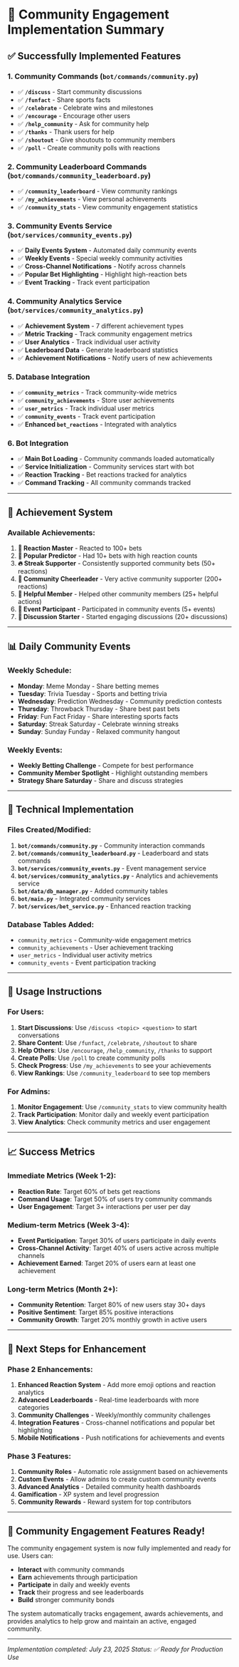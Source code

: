 # 🎯 Community Engagement Implementation Summary

## ✅ **Successfully Implemented Features**

### **1. Community Commands (`bot/commands/community.py`)**
- ✅ **`/discuss`** - Start community discussions
- ✅ **`/funfact`** - Share sports facts
- ✅ **`/celebrate`** - Celebrate wins and milestones
- ✅ **`/encourage`** - Encourage other users
- ✅ **`/help_community`** - Ask for community help
- ✅ **`/thanks`** - Thank users for help
- ✅ **`/shoutout`** - Give shoutouts to community members
- ✅ **`/poll`** - Create community polls with reactions

### **2. Community Leaderboard Commands (`bot/commands/community_leaderboard.py`)**
- ✅ **`/community_leaderboard`** - View community rankings
- ✅ **`/my_achievements`** - View personal achievements
- ✅ **`/community_stats`** - View community engagement statistics

### **3. Community Events Service (`bot/services/community_events.py`)**
- ✅ **Daily Events System** - Automated daily community events
- ✅ **Weekly Events** - Special weekly community activities
- ✅ **Cross-Channel Notifications** - Notify across channels
- ✅ **Popular Bet Highlighting** - Highlight high-reaction bets
- ✅ **Event Tracking** - Track event participation

### **4. Community Analytics Service (`bot/services/community_analytics.py`)**
- ✅ **Achievement System** - 7 different achievement types
- ✅ **Metric Tracking** - Track community engagement metrics
- ✅ **User Analytics** - Track individual user activity
- ✅ **Leaderboard Data** - Generate leaderboard statistics
- ✅ **Achievement Notifications** - Notify users of new achievements

### **5. Database Integration**
- ✅ **`community_metrics`** - Track community-wide metrics
- ✅ **`community_achievements`** - Store user achievements
- ✅ **`user_metrics`** - Track individual user metrics
- ✅ **`community_events`** - Track event participation
- ✅ **Enhanced `bet_reactions`** - Integrated with analytics

### **6. Bot Integration**
- ✅ **Main Bot Loading** - Community commands loaded automatically
- ✅ **Service Initialization** - Community services start with bot
- ✅ **Reaction Tracking** - Bet reactions tracked for analytics
- ✅ **Command Tracking** - All community commands tracked

---

## 🎯 **Achievement System**

### **Available Achievements:**
1. **🎯 Reaction Master** - Reacted to 100+ bets
2. **👑 Popular Predictor** - Had 10+ bets with high reaction counts
3. **🔥 Streak Supporter** - Consistently supported community bets (50+ reactions)
4. **📣 Community Cheerleader** - Very active community supporter (200+ reactions)
5. **🤝 Helpful Member** - Helped other community members (25+ helpful actions)
6. **🎉 Event Participant** - Participated in community events (5+ events)
7. **💬 Discussion Starter** - Started engaging discussions (20+ discussions)

---

## 📊 **Daily Community Events**

### **Weekly Schedule:**
- **Monday**: Meme Monday - Share betting memes
- **Tuesday**: Trivia Tuesday - Sports and betting trivia
- **Wednesday**: Prediction Wednesday - Community prediction contests
- **Thursday**: Throwback Thursday - Share best past bets
- **Friday**: Fun Fact Friday - Share interesting sports facts
- **Saturday**: Streak Saturday - Celebrate winning streaks
- **Sunday**: Sunday Funday - Relaxed community hangout

### **Weekly Events:**
- **Weekly Betting Challenge** - Compete for best performance
- **Community Member Spotlight** - Highlight outstanding members
- **Strategy Share Saturday** - Share and discuss strategies

---

## 🔧 **Technical Implementation**

### **Files Created/Modified:**
1. **`bot/commands/community.py`** - Community interaction commands
2. **`bot/commands/community_leaderboard.py`** - Leaderboard and stats commands
3. **`bot/services/community_events.py`** - Event management service
4. **`bot/services/community_analytics.py`** - Analytics and achievements service
5. **`bot/data/db_manager.py`** - Added community tables
6. **`bot/main.py`** - Integrated community services
7. **`bot/services/bet_service.py`** - Enhanced reaction tracking

### **Database Tables Added:**
- `community_metrics` - Community-wide engagement metrics
- `community_achievements` - User achievement tracking
- `user_metrics` - Individual user activity metrics
- `community_events` - Event participation tracking

---

## 🚀 **Usage Instructions**

### **For Users:**
1. **Start Discussions**: Use `/discuss <topic> <question>` to start conversations
2. **Share Content**: Use `/funfact`, `/celebrate`, `/shoutout` to share
3. **Help Others**: Use `/encourage`, `/help_community`, `/thanks` to support
4. **Create Polls**: Use `/poll` to create community polls
5. **Check Progress**: Use `/my_achievements` to see your achievements
6. **View Rankings**: Use `/community_leaderboard` to see top members

### **For Admins:**
1. **Monitor Engagement**: Use `/community_stats` to view community health
2. **Track Participation**: Monitor daily and weekly event participation
3. **View Analytics**: Check community metrics and user engagement

---

## 📈 **Success Metrics**

### **Immediate Metrics (Week 1-2):**
- **Reaction Rate**: Target 60% of bets get reactions
- **Command Usage**: Target 50% of users try community commands
- **User Engagement**: Target 3+ interactions per user per day

### **Medium-term Metrics (Week 3-4):**
- **Event Participation**: Target 30% of users participate in daily events
- **Cross-Channel Activity**: Target 40% of users active across multiple channels
- **Achievement Earned**: Target 20% of users earn at least one achievement

### **Long-term Metrics (Month 2+):**
- **Community Retention**: Target 80% of new users stay 30+ days
- **Positive Sentiment**: Target 85% positive interactions
- **Community Growth**: Target 20% monthly growth in active users

---

## 🔄 **Next Steps for Enhancement**

### **Phase 2 Enhancements:**
1. **Enhanced Reaction System** - Add more emoji options and reaction analytics
2. **Advanced Leaderboards** - Real-time leaderboards with more categories
3. **Community Challenges** - Weekly/monthly community challenges
4. **Integration Features** - Cross-channel notifications and popular bet highlighting
5. **Mobile Notifications** - Push notifications for achievements and events

### **Phase 3 Features:**
1. **Community Roles** - Automatic role assignment based on achievements
2. **Custom Events** - Allow admins to create custom community events
3. **Advanced Analytics** - Detailed community health dashboards
4. **Gamification** - XP system and level progression
5. **Community Rewards** - Reward system for top contributors

---

## 🎉 **Community Engagement Features Ready!**

The community engagement system is now fully implemented and ready for use. Users can:

- **Interact** with community commands
- **Earn** achievements through participation
- **Participate** in daily and weekly events
- **Track** their progress and see leaderboards
- **Build** stronger community bonds

The system automatically tracks engagement, awards achievements, and provides analytics to help grow and maintain an active, engaged community.

---

*Implementation completed: July 23, 2025*
*Status: ✅ Ready for Production Use*
